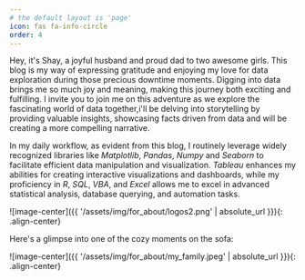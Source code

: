 ```yaml
---
# the default layout is 'page'
icon: fas fa-info-circle
order: 4
---
```


Hey, it's Shay, a joyful husband and proud dad to two awesome girls. This blog is my way of expressing gratitude and enjoying my love for data exploration during those precious downtime moments. Digging into data brings me so much joy and meaning, making this journey both exciting and fulfilling. I invite you to join me on this adventure as we explore the fascinating world of data together,i'll be delving into storytelling by providing valuable insights, showcasing facts driven from data and will be creating a more compelling narrative.



In my daily workflow, as evident from this blog, I routinely leverage widely recognized libraries like *Matplotlib*, *Pandas*, *Numpy* and *Seaborn* to facilitate efficient data manipulation and visualization. *Tableau* enhances my abilities for creating interactive visualizations and dashboards, while my proficiency in *R*, *SQL*, *VBA*, and *Excel* allows me to excel in advanced statistical analysis, database querying, and automation tasks.

![image-center]({{ '/assets/img/for_about/logos2.png' | absolute_url }}){: .align-center} 

 
 Here's a glimpse into one of the cozy moments on the sofa:

![image-center]({{ '/assets/img/for_about/my_family.jpeg' | absolute_url }}){: .align-center} 
